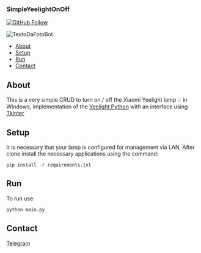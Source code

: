 ### SimpleYeelightOnOff

[![GitHub Follow](https://img.shields.io/github/followers/johwconst?style=social)](https://github.com/johwconst/)

![TextoDaFotoBot](https://i.imgur.com/kis8Cb8.png)

* [About](#sobre)
* [Setup](#configurando)
* [Run](#executando)
* [Contact](#contato)

## About

This is a very simple CRUD to turn on / off the Xiaomi Yeelight lamp 💡 in Windows, implementation of the [Yeelight Python](https://gitlab.com/stavros/python-yeelight) with an interface using [Tkinter](https://docs.python.org/3/library/tk.html)


## Setup

It is necessary that your lamp is configured for management via LAN, After clone install the necessary applications using the command:

```
pip install -r requirements.txt
```


## Run

To run use:

```
python main.py
```


## Contact

[Telegram](https://telegram.me/johwconst)

